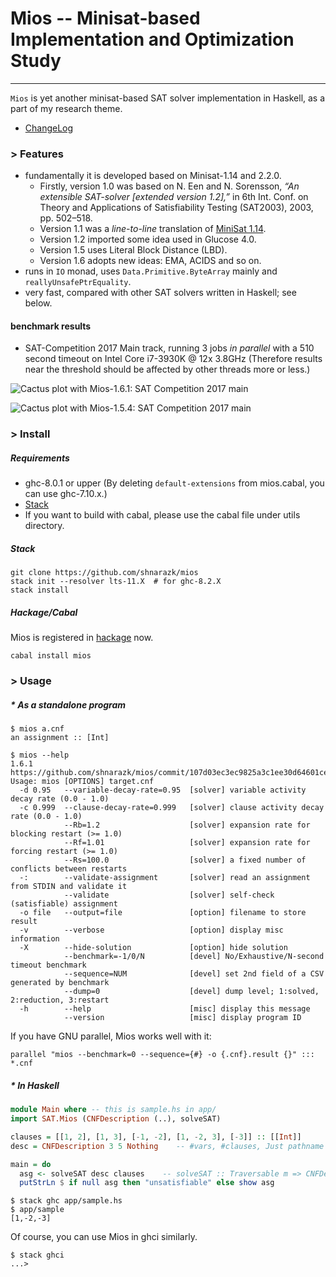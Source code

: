 # Mios -- Minisat-based Implementation and Optimization Study
----

`Mios` is yet another minisat-based SAT solver implementation in Haskell, as
a part of my research theme.

- [ChangeLog](ChangeLog.md)

### > Features

* fundamentally it is developed based on Minisat-1.14 and 2.2.0.
  * Firstly, version 1.0 was based on N. Een and N. Sorensson, *“An extensible SAT-solver [extended version 1.2],”* in 6th Int. Conf. on Theory and Applications of Satisfiability Testing (SAT2003), 2003, pp. 502–518.
  * Version 1.1 was a *line-to-line* translation of [MiniSat 1.14](http://minisat.se/downloads/MiniSat_v1.14.2006-Aug-29.src.zip).
  * Version 1.2 imported some idea used in Glucose 4.0.
  * Version 1.5 uses Literal Block Distance (LBD).
  * Version 1.6 adopts new ideas: EMA, ACIDS and so on.
* runs in `IO` monad, uses `Data.Primitive.ByteArray` mainly and `reallyUnsafePtrEquality`.
* very fast, compared with other SAT solvers written in Haskell; see below.

#### benchmark results

- SAT-Competition 2017 Main track, running 3 jobs *in parallel* with a 510 second timeout on Intel Core i7-3930K @ 12x 3.8GHz
  (Therefore results near the threshold should be affected by other threads more or less.)

![Cactus plot with Mios-1.6.1: SAT Competition 2017 main](https://satisfiability0011.gitlab.io/images/mios-1.6.1.png)

![Cactus plot with Mios-1.5.4: SAT Competition 2017 main](https://narazaki-lab.github.io/SAT/cactus-1.6.0.png)


### > Install

##### Requirements

- ghc-8.0.1 or upper (By deleting `default-extensions` from mios.cabal, you can use ghc-7.10.x.)
- [Stack](http://www.haskellstack.org/)
- If you want to build with cabal, please use the cabal file under utils directory.

##### Stack

```
git clone https://github.com/shnarazk/mios
stack init --resolver lts-11.X  # for ghc-8.2.X
stack install
```

##### Hackage/Cabal

Mios is registered in [hackage](http://hackage.haskell.org/package/mios) now.

```
cabal install mios
```

### > Usage

##### * As a standalone program

```
$ mios a.cnf
an assignment :: [Int]

$ mios --help
1.6.1 https://github.com/shnarazk/mios/commit/107d03ec3ec9825a3c1ee30d64601ce4e041b813
Usage: mios [OPTIONS] target.cnf
  -d 0.95   --variable-decay-rate=0.95  [solver] variable activity decay rate (0.0 - 1.0)
  -c 0.999  --clause-decay-rate=0.999   [solver] clause activity decay rate (0.0 - 1.0)
            --Rb=1.2                    [solver] expansion rate for blocking restart (>= 1.0)
            --Rf=1.01                   [solver] expansion rate for forcing restart (>= 1.0)
            --Rs=100.0                  [solver] a fixed number of conflicts between restarts
  -:        --validate-assignment       [solver] read an assignment from STDIN and validate it
            --validate                  [solver] self-check (satisfiable) assignment
  -o file   --output=file               [option] filename to store result
  -v        --verbose                   [option] display misc information
  -X        --hide-solution             [option] hide solution
            --benchmark=-1/0/N          [devel] No/Exhaustive/N-second timeout benchmark
            --sequence=NUM              [devel] set 2nd field of a CSV generated by benchmark
            --dump=0                    [devel] dump level; 1:solved, 2:reduction, 3:restart
  -h        --help                      [misc] display this message
            --version                   [misc] display program ID
```

If you have GNU parallel, Mios works well with it:

```
parallel "mios --benchmark=0 --sequence={#} -o {.cnf}.result {}" ::: *.cnf
```

##### * In Haskell

```haskell
module Main where -- this is sample.hs in app/
import SAT.Mios (CNFDescription (..), solveSAT)

clauses = [[1, 2], [1, 3], [-1, -2], [1, -2, 3], [-3]] :: [[Int]]
desc = CNFDescription 3 5 Nothing    -- #vars, #clauses, Just pathname or Nothing

main = do
  asg <- solveSAT desc clauses    -- solveSAT :: Traversable m => CNFDescription -> m [Int] -> IO [Int]
  putStrLn $ if null asg then "unsatisfiable" else show asg
```

```
$ stack ghc app/sample.hs
$ app/sample
[1,-2,-3]
```

Of course, you can use Mios in ghci similarly.

```
$ stack ghci
...>
```
